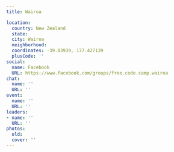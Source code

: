 ```yaml
---
title: Wairoa

location:
  country: New Zealand
  state: 
  city: Wairoa
  neighborhood: 
  coordinates: -39.03939, 177.427139
  plusCode: ''
social:
  name: Facebook
  URL: https://www.facebook.com/groups/free.code.camp.wairoa
chat:
  name: ''
  URL: ''
event:
  name: ''
  URL: ''
leaders:
- name: ''
  URL: ''
photos:
  old: 
  cover: ''
---
```

